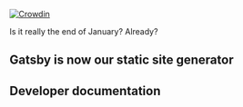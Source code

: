 [![Crowdin](https://badges.crowdin.net/e/2a2e75cd3a832b690f192879671faaf9/localized.svg)](https://andrim.crowdin.com/crowdsourcing)

Is it really the end of January? Already? 
## Gatsby is now our static site generator
## Developer documentation
